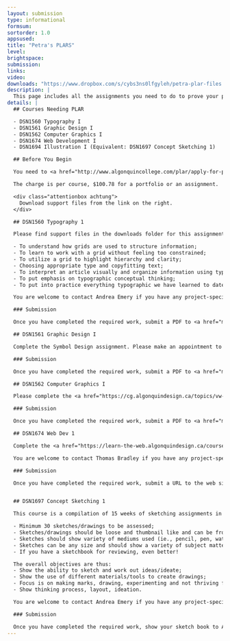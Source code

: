```yaml
---
layout: submission
type: informational
formsum:
sortorder: 1.0
appsused:
title: "Petra's PLARS"
level: 
brightspace: 
submission:
links:
video: 
downloads: "https://www.dropbox.com/s/cybs3ns0lfgyleh/petra-plar-files.zip?dl=1"
description: |
  This page includes all the assignments you need to do to prove your prior learning for level 1 Graphic Design courses.
details: |
  ## Courses Needing PLAR

  - DSN1560 Typography I
  - DSN1561 Graphic Design I
  - DSN1562 Computer Graphics I
  - DSN1674 Web Development I
  - DSN1694 Illustration I (Equivalent: DSN1697 Concept Sketching 1)

  ## Before You Begin

  You need to <a href="http://www.algonquincollege.com/plar/apply-for-plar/" alt:="Apply for a PLAR here." target="_blank">apply for a PLAR here</a>. You'll need to do it once for each course. You don't need to do the self-assessment form. Just upload an empty Word document. Read all the instrcutions at the PLAR web site.

  The charge is per course, $100.78 for a portfolio or an assignment.

  <div class="attentionbox achtung">
    Download support files from the link on the right.
  </div>

  ## DSN1560 Typography 1

  Please find support files in the downloads folder for this assignment. They include an assignment desicription, samples and a rubric.The Objectives of this final assignment are thus:

  - To understand how grids are used to structure information;
  - To learn to work with a grid without feeling too constrained;
  - To utilize a grid to highlight hierarchy and clarity;
  - Choosing appropriate type and copyfitting text;
  - To interpret an article visually and organize information using typeface distinction (appropriate typefaces and treament);
  - To put emphasis on typographic conceptual thinking;
  - To put into practice everything typographic we have learned to date.

  You are welcome to contact Andrea Emery if you have any project-specific questions. <a href="mailto:emerya@algonquincollege.com" alt:="Contact Andrea Emery via e-mail.">emerya@algonquincollege.com</a>.

  ### Submission

  Once you have completed the required work, submit a PDF to <a href="mailto:plar@algonquincollege.com" alt:="Submit your assignment to the PLAR office.">plar@algonquincollege.com</a>

  ## DSN1561 Graphic Design I

  Complete the Symbol Design assignment. Please make an appointment to see David Bromley for instructions.

  ### Submission

  Once you have completed the required work, submit a PDF to <a href="mailto:plar@algonquincollege.com" alt:="Submit your assignment to the PLAR office.">plar@algonquincollege.com</a>

  ## DSN1562 Computer Graphics I

  Please complete the <a href="https://cg.algonquindesign.ca/topics/vw-layout.html" alt:="Complete the Volkswagen page layout assignment" target="_blank">page layout assignment described here</a>.

  ### Submission

  Once you have completed the required work, submit a PDF to <a href="mailto:plar@algonquincollege.com" alt:="Submit your assignment to the PLAR office.">plar@algonquincollege.com</a>

  ## DSN1674 Web Dev 1

  Complete the <a href="https://learn-the-web.algonquindesign.ca/courses/web-dev-1/week-15/#confectionery-website-prototype" alt:="Complete this web site." target="_blank">Confectionery Web Site Prototype</a>.

  You are welcome to contact Thomas Bradley if you have any project-specific questions. <a href="mailto:bradlet@algonquincollege.com" alt:="Contact Thomas Bradley via e-mail.">bradlet@algonquincollege.com</a>.

  ### Submission

  Once you have completed the required work, submit a URL to the web site you built to <a href="mailto:plar@algonquincollege.com" alt:="Submit your assignment to the PLAR office.">plar@algonquincollege.com</a>


  ## DSN1697 Concept Sketching 1

  This course is a compilation of 15 weeks of sketching assignments in a sketchbook that reflect the scope and range of drawing. There is no final assignment other than a sketchbook filled with observational and imaginative drawings that are design based. Your task is the following:

  - Minimum 30 sketches/drawings to be assessed;
  - Sketches/drawings should be loose and thumbnail like and can be from past project sketches/ideation but not actual assignments;
  - Sketches should show variety of mediums used (ie., pencil, pen, watercolour) and must be hand made (not computer generated);
  - Sketches can be any size and should show a variety of subject matter (people, objects, landscape, layouts, imaginative).
  - If you have a sketchbook for reviewing, even better!

  The overall objectives are thus:
  - Show the ability to sketch and work out ideas/ideate;
  - Show the use of different materials/tools to create drawings;
  - Focus is on making marks, drawing, experimenting and not thriving for perfection;
  - Show thinking process, layout, ideation.

  You are welcome to contact Andrea Emery if you have any project-specific questions. <a href="mailto:emerya@algonquincollege.com" alt:="Contact Andrea Emery via e-mail.">emerya@algonquincollege.com</a>.

  ### Submission

  Once you have completed the required work, show your sketch book to Andrea Emery for aproval.
---
```

